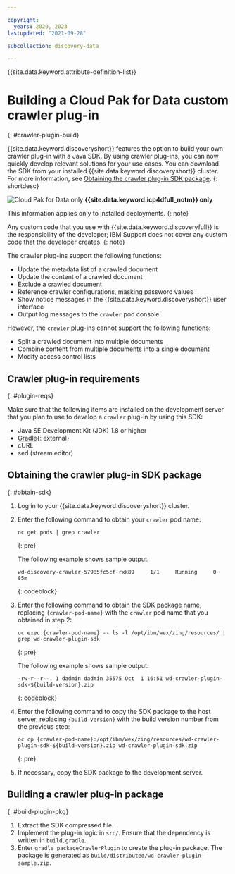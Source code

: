 ```yaml
---

copyright:
  years: 2020, 2023
lastupdated: "2021-09-28"

subcollection: discovery-data

---
```


{{site.data.keyword.attribute-definition-list}}

# Building a Cloud Pak for Data custom crawler plug-in
{: #crawler-plugin-build}

{{site.data.keyword.discoveryshort}} features the option to build your own crawler plug-in with a Java SDK. By using crawler plug-ins, you can now quickly develop relevant solutions for your use cases. You can download the SDK from your installed {{site.data.keyword.discoveryshort}} cluster. For more information, see [Obtaining the crawler plug-in SDK package](/docs/discovery-data?topic=discovery-data-crawler-plugin-build#obtain-sdk).
{: shortdesc}

![Cloud Pak for Data only](images/desktop.png) **{{site.data.keyword.icp4dfull_notm}} only**

This information applies only to installed deployments.
{: note}

Any custom code that you use with {{site.data.keyword.discoveryfull}} is the responsibility of the developer; IBM Support does not cover any custom code that the developer creates.
{: note}

The crawler plug-ins support the following functions:

- Update the metadata list of a crawled document
- Update the content of a crawled document
- Exclude a crawled document
- Reference crawler configurations, masking password values
- Show notice messages in the {{site.data.keyword.discoveryshort}} user interface
- Output log messages to the `crawler` pod console

However, the `crawler` plug-ins cannot support the following functions:

- Split a crawled document into multiple documents
- Combine content from multiple documents into a single document
- Modify access control lists

## Crawler plug-in requirements
{: #plugin-reqs}

Make sure that the following items are installed on the development server that you plan to use to develop a `crawler` plug-in by using this SDK:

- Java SE Development Kit (JDK) 1.8 or higher
- [Gradle](https://gradle.org/install/){: external}
- cURL
- sed (stream editor)

## Obtaining the crawler plug-in SDK package
{: #obtain-sdk}

1. Log in to your {{site.data.keyword.discoveryshort}} cluster.
1. Enter the following command to obtain your `crawler` pod name:

   ```curl
   oc get pods | grep crawler
   ```
   {: pre}

   The following example shows sample output.

   ```curl
   wd-discovery-crawler-57985fc5cf-rxk89     1/1     Running     0          85m
   ```
   {: codeblock}

1. Enter the following command to obtain the SDK package name, replacing `{crawler-pod-name}` with the `crawler` pod name that you obtained in step 2:

   ```curl
   oc exec {crawler-pod-name} -- ls -l /opt/ibm/wex/zing/resources/ | grep wd-crawler-plugin-sdk
   ```
   {: pre}

   The following example shows sample output.

   ```curl
   -rw-r--r--. 1 dadmin dadmin 35575 Oct  1 16:51 wd-crawler-plugin-sdk-${build-version}.zip
   ```
   {: codeblock}

1. Enter the following command to copy the SDK package to the host server, replacing `{build-version}` with the build version number from the previous step:

   ```curl
   oc cp {crawler-pod-name}:/opt/ibm/wex/zing/resources/wd-crawler-plugin-sdk-${build-version}.zip wd-crawler-plugin-sdk.zip
   ```
   {: pre}

1. If necessary, copy the SDK package to the development server.

## Building a crawler plug-in package
{: #build-plugin-pkg}

1. Extract the SDK compressed file.
1. Implement the plug-in logic in `src/`. Ensure that the dependency is written in `build.gradle`.
1. Enter `gradle packageCrawlerPlugin` to create the plug-in package. The package is generated as `build/distributed/wd-crawler-plugin-sample.zip`.
